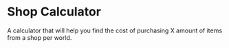 # Shop Calculator
A calculator that will help you find the cost of purchasing X amount of items from a shop per world.